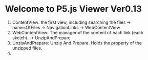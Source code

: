 #  Welcome to P5.js Viewer Ver0.13
1. ContentView: the first view, including searching the files -> namesOfFiles -> NavigationLinks -> WebContentView
2. WebContentView: The manager of the content of each link (each sketch). -> UnzipAndPrepare
3. UnzipAndPrepare: Unzip And Prepare. Holds the property of the unzipped files.
4.

